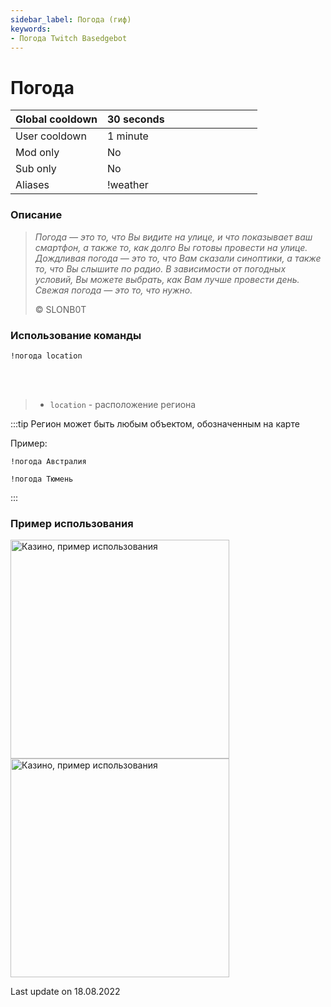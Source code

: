 ```yaml
---
sidebar_label: Погода (гиф)
keywords:
- Погода Twitch Basedgebot
---
```


# Погода

| Global cooldown | 30 seconds⠀⠀⠀⠀⠀⠀⠀⠀⠀⠀⠀⠀ |
|:----------------|:-----------------------|
| User cooldown   | 1 minute               |
| Mod only        | No                     |
| Sub only        | No                     |
| Aliases         | !weather               |

### Описание

> *<quote>Погода — это то, что Вы видите на улице, и что показывает ваш смартфон, а также то, как долго Вы готовы провести на улице. Дождливая погода — это то, что Вам сказали синоптики, а также то, что Вы слышите по радио. В зависимости от погодных условий, Вы можете выбрать, как Вам лучше провести день. Свежая погода — это то, что нужно.</quote>*
>
> © SLONB0T

### Использование команды

<code>!погода location</code>

<br/>
<br/>

>- <code>location</code>  -  расположение региона

:::tip
Регион может быть любым объектом, обозначенным на карте

Пример:
<p><code>!погода Австралия</code></p>

<p><code>!погода Тюмень</code></p>
:::

### Пример использования

<img src="https://media1.giphy.com/media/cD5302u0Go15ADUpqV/giphy.gif?cid=790b761186b94efdfc90c98dcacc447a5abb375cb9fea3cf&rid=giphy.gif&ct=g" alt="Казино, пример использования" width="350"/>
<img src="https://media1.giphy.com/media/cD5302u0Go15ADUpqV/giphy.gif?cid=790b761186b94efdfc90c98dcacc447a5abb375cb9fea3cf&rid=giphy.gif&ct=g" alt="Казино, пример использования" width="350" id="example-right"/>

<p class="update">Last update on 18.08.2022</p>